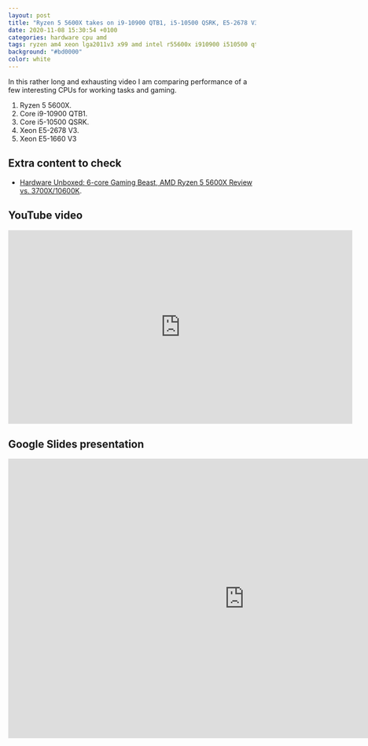 ```yaml
---
layout: post
title: "Ryzen 5 5600X takes on i9-10900 QTB1, i5-10500 QSRK, E5-2678 V3, and E5-1660 V3"
date: 2020-11-08 15:30:54 +0100
categories: hardware cpu amd
tags: ryzen am4 xeon lga2011v3 x99 amd intel r55600x i910900 i510500 qtb1 qsrk e52678v3 e51660v3 x99tf huananzhi b460 z490
background: "#bd0000"
color: white
---
```


In this rather long and exhausting video I am comparing performance of a few interesting CPUs for working tasks and gaming.

1. Ryzen 5 5600X.
2. Core i9-10900 QTB1.
3. Core i5-10500 QSRK.
4. Xeon E5-2678 V3.
5. Xeon E5-1660 V3

## Extra content to check

- [Hardware Unboxed: 6-core Gaming Beast, AMD Ryzen 5 5600X Review vs. 3700X/10600K](https://www.youtube.com/watch?v=y7ukz8WUdW4).

## YouTube video

<iframe width="700" height="394" src="https://www.youtube.com/embed/iBOGSuy329k" frameborder="0" allow="accelerometer; autoplay; clipboard-write; encrypted-media; gyroscope; picture-in-picture" allowfullscreen></iframe>

## Google Slides presentation

<iframe src="https://docs.google.com/presentation/d/e/2PACX-1vTvu0sv4z-QXS6OTdC3MFa5q7ljTyw1lxX7zmPg1fHyzjh5KhTU7H6nuc0JiHl9eUarBNoWXwKf3xEJ/embed?start=false&loop=true&delayms=60000" frameborder="0" width="960" height="569" allowfullscreen="true" mozallowfullscreen="true" webkitallowfullscreen="true"></iframe>